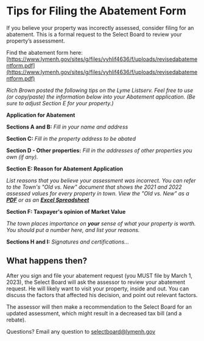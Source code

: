 <br />

# Tips for Filing the Abatement Form

If you believe your property was incorectly assessed, consider filing for an abatement.
This is a formal request to the Select Board to review your property’s assessment.

Find the abatement form here: [https://www.lymenh.gov/sites/g/files/vyhlif4636/f/uploads/revisedabatementform.pdf](https://www.lymenh.gov/sites/g/files/vyhlif4636/f/uploads/revisedabatementform.pdf)

_Rich Brown posted the following tips on the Lyme Listserv.
Feel free to use (or copy/paste) the information below into your Abatement application.
(Be sure to adjust Section E for your property.)_

**Application for Abatement**

**Sections A and B:** _Fill in your name and address_

**Section C:** _Fill in the property address to be abated_

**Section D - Other properties:** _Fill in the addresses of other properties you own (if any)._

**Section E: Reason for Abatement Application**

_List reasons that you believe your assessment was incorrect.
You can refer to the Town's "Old vs. New" document that shows the
2021 and 2022 assessed values for every property in town.
View the "Old vs. New" as a
**[PDF](./images/2022_Lyme_OldToNew.pdf)** or as an
**[Excel Spreadsheet](./images/2022_OldToNew-JToland-11Oct2022.xlsx)**_

**Section F: Taxpayer's opinion of Market Value**

_The town places importance on **your** sense of what
your property is worth.
You should put a number here, and list your reasons._

**Sections H and I:** _Signatures and certifications…_

## What happens then?

After you sign and file your abatement request (you MUST file by March 1, 2023), the Select Board will ask the assessor to review your abatement request. He will likely want to visit your property, inside and out. You can discuss the factors that affected his decision, and point out relevant factors.

The assessor will then make a recommendation to the Select Board for an updated assessment, which might result in a decreased tax bill (and a rebate).

Questions? Email any question to [selectboard@lymenh.gov](mailto:selectboard@lymenh.gov?Subject=Question%20About%20Abatement)
